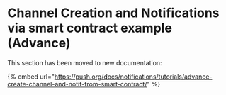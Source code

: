 # Channel Creation and Notifications via smart contract example (Advance)

This section has been moved to new documentation:

{% embed url="https://push.org/docs/notifications/tutorials/advance-create-channel-and-notif-from-smart-contract/" %}
